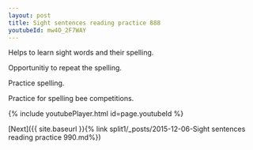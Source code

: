 ```yaml
---
layout: post
title: Sight sentences reading practice 888
youtubeId: mw4O_2F7WAY
---
```

 
 
Helps to learn sight words and their spelling.

Opportunitiy to repeat the spelling. 

Practice spelling. 
 
Practice for spelling bee competitions. 
 
{% include youtubePlayer.html id=page.youtubeId %}
 
 

[Next]({{ site.baseurl }}{% link  split1/_posts/2015-12-06-Sight sentences reading practice 990.md%})
 
